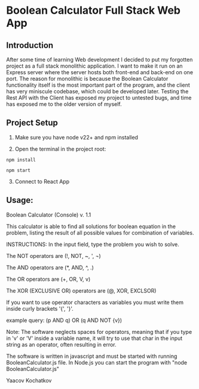 # Boolean Calculator Full Stack Web App

## Introduction

After some time of learning Web development I decided to put my forgotten project as a full stack monolithic application. I want to make it run on an Express server where the server hosts both front-end and back-end on one port. The reason for monolithic is because the Boolean Calculator functionality itself is the most important part of the program, and the client has very miniscule codebase, which could be developed later. Testing the Rest API with the Client has exposed my project to untested bugs, and time has exposed me to the older version of myself.

## Project Setup

1. Make sure you have node v22+ and npm installed

2. Open the terminal in the project root:
```
npm install

npm start
```
3. Connect to React App

## Usage:

Boolean Calculator (Console) v. 1.1

This calculator is able to find all solutions for boolean equation in the problem, listing the result of all possible values for combination of variables.

INSTRUCTIONS:
In the input field, type the problem you wish to solve. 

The NOT operators are (!, NOT, ~, ', ¬)

The AND operators are (*, AND, ^, .)

The OR operators are (+, OR, V, v)

The XOR (EXCLUSIVE OR) operators are (@, XOR, EXCLSOR)

If you want to use operator characters as variables you must write them inside curly brackets '{', '}'.

example query: (p AND q) OR (q AND NOT {v})

Note: The software neglects spaces for operators, meaning that if you type in 'v' or 'V' inside a variable name, it will try to use that 
char in the input string as an operator, often resulting in error.

The software is written in javascript and must be started with running BooleanCalculator.js file. 
In Node.js you can start the program with "node BooleanCalculator.js"

Yaacov Kochatkov
